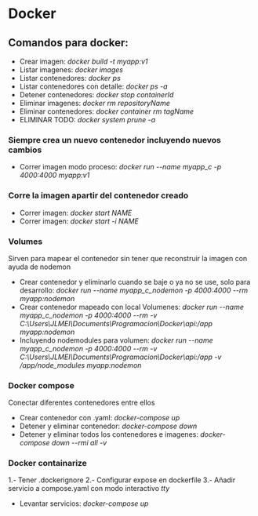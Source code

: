 # Docker

## Comandos para docker:

- Crear imagen: _docker build -t myapp:v1_
- Listar imagenes: _docker images_
- Listar contenedores: _docker ps_
- Listar contenedores con detalle: _docker ps -a_
- Detener contenedores: _docker stop containerId_
- Eliminar imagenes: _docker rm repositoryName_
- Eliminar contenedores: _docker container rm tagName_
- ELIMINAR TODO: _docker system prune -a_

### Siempre crea un nuevo contenedor incluyendo nuevos cambios

- Correr imagen modo proceso: _docker run --name myapp_c -p 4000:4000 myapp:v1_

### Corre la imagen apartir del contenedor creado

- Correr imagen: _docker start NAME_
- Correr imagen: _docker start -i NAME_

### Volumes

Sirven para mapear el contenedor sin tener que reconstruir la imagen con ayuda de nodemon

- Crear contenedor y eliminarlo cuando se baje o ya no se use, solo para desarrollo: _docker run --name myapp_c_nodemon -p 4000:4000 --rm myapp:nodemon_
- Crear contenedor mapeado con local Volumenes: _docker run --name myapp_c_nodemon -p 4000:4000 --rm -v C:\Users\JLMEI\Documents\Programacion\Docker\api:/app myapp:nodemon_
- Incluyendo nodemodules para volumen: _docker run --name myapp_c_nodemon -p 4000:4000 --rm -v C:\Users\JLMEI\Documents\Programacion\Docker\api:/app -v /app/node_modules myapp:nodemon_

### Docker compose

Conectar diferentes contenedores entre ellos

- Crear contenedor con .yaml: _docker-compose up_
- Detener y eliminar contenedor: _docker-compose down_
- Detener y eliminar todos los contenedores e imagenes: _docker-compose down --rmi all -v_

### Docker containarize

1.- Tener .dockerignore
2.- Configurar expose en dockerfile
3.- Añadir servicio a compose.yaml con modo interactivo _tty_

- Levantar servicios: _docker-compose up_
